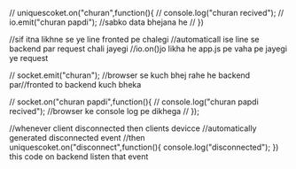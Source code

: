 // uniquescoket.on("churan",function(){
//     console.log("churan recived");
//     io.emit("churan papdi"); //sabko data bhejana he
// })

//sif itna likhne se ye line fronted pe chalegi
//automaticall ise line se backend par request chali jayegi
//io.on()jo likha he app.js pe vaha pe jayegi ye request

// socket.emit("churan"); //browser se kuch bhej rahe he backend par//fronted to backend kuch bheka

// socket.on("churan papdi",function(){
// console.log("churan papdi recived"); //browser ke console log pe dikhega
// });


//whenever  client disconnected then clients devicce
//automatically generated disconnected event
//then  uniquescoket.on("disconnect",function(){
    console.log("disconnected");
})  this code on backend listen that event